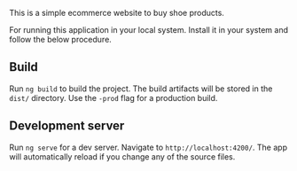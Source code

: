 

This is a simple ecommerce website to buy shoe products.

For running this application in your local system. Install it in your system and follow the below procedure. 

## Build

Run `ng build` to build the project. The build artifacts will be stored in the `dist/` directory. Use the `-prod` flag for a production build.

## Development server

Run `ng serve` for a dev server. Navigate to `http://localhost:4200/`. The app will automatically reload if you change any of the source files.

